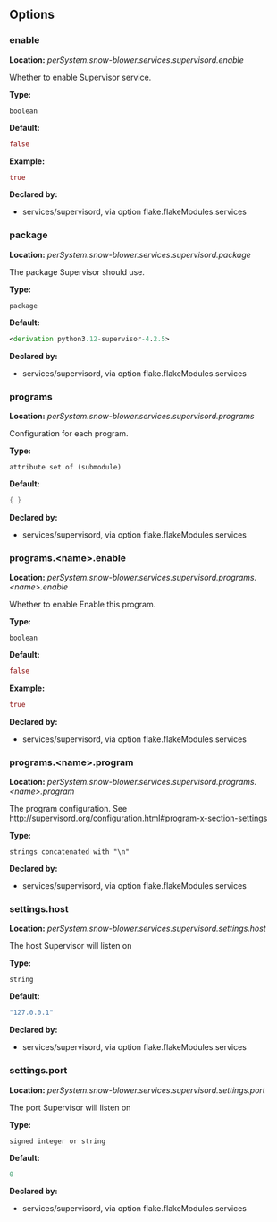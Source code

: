 ## Options

### enable
**Location:** *perSystem.snow-blower.services.supervisord.enable*

Whether to enable Supervisor  service.

**Type:**

`boolean`

**Default:**
```nix
false
```

**Example:**

```nix
true
```

**Declared by:**

- services/supervisord, via option flake.flakeModules.services


### package
**Location:** *perSystem.snow-blower.services.supervisord.package*

The package Supervisor should use.

**Type:**

`package`

**Default:**
```nix
<derivation python3.12-supervisor-4.2.5>
```

**Declared by:**

- services/supervisord, via option flake.flakeModules.services


### programs
**Location:** *perSystem.snow-blower.services.supervisord.programs*

Configuration for each program.

**Type:**

`attribute set of (submodule)`

**Default:**
```nix
{ }
```

**Declared by:**

- services/supervisord, via option flake.flakeModules.services


### programs.\<name\>.enable
**Location:** *perSystem.snow-blower.services.supervisord.programs.\<name\>.enable*

Whether to enable Enable this program.

**Type:**

`boolean`

**Default:**
```nix
false
```

**Example:**

```nix
true
```

**Declared by:**

- services/supervisord, via option flake.flakeModules.services


### programs.\<name\>.program
**Location:** *perSystem.snow-blower.services.supervisord.programs.\<name\>.program*

The program configuration. See http://supervisord.org/configuration.html#program-x-section-settings

**Type:**

`strings concatenated with "\n"`

**Declared by:**

- services/supervisord, via option flake.flakeModules.services


### settings.host
**Location:** *perSystem.snow-blower.services.supervisord.settings.host*

The host Supervisor will listen on

**Type:**

`string`

**Default:**
```nix
"127.0.0.1"
```

**Declared by:**

- services/supervisord, via option flake.flakeModules.services


### settings.port
**Location:** *perSystem.snow-blower.services.supervisord.settings.port*

The port Supervisor will listen on

**Type:**

`signed integer or string`

**Default:**
```nix
0
```

**Declared by:**

- services/supervisord, via option flake.flakeModules.services

